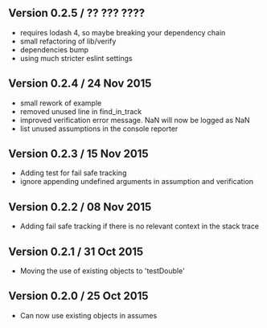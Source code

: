 Version 0.2.5 / ?? ??? ????
-------------
* requires lodash 4, so maybe breaking your dependency chain
* small refactoring of lib/verify
* dependencies bump
* using much stricter eslint settings

Version 0.2.4 / 24 Nov 2015
-------------
* small rework of example
* removed unused line in find_in_track
* improved verification error message. NaN will now be logged as NaN
* list unused assumptions in the console reporter

Version 0.2.3 / 15 Nov 2015
-------------
* Adding test for fail safe tracking
* ignore appending undefined arguments in assumption and verification

Version 0.2.2 / 08 Nov 2015
-------------
* Adding fail safe tracking if there is no relevant context in the stack trace

Version 0.2.1 / 31 Oct 2015
-------------
* Moving the use of existing objects to 'testDouble'

Version 0.2.0 / 25 Oct 2015
-------------
* Can now use existing objects in assumes

